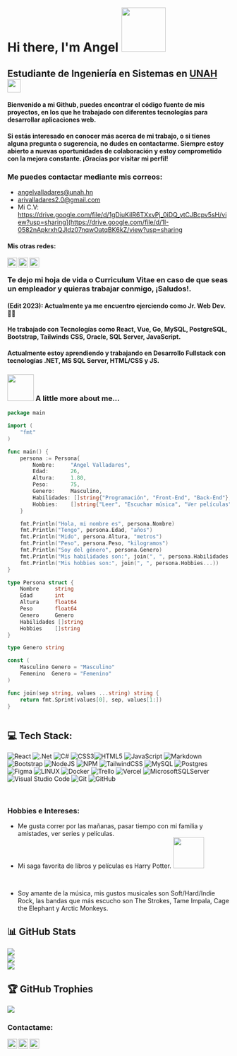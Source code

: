 # Hi there, I'm Angel <img src="https://i.imgur.com/bHA8KE7.gif" width="100">
## Estudiante de Ingeniería en Sistemas en <a href="https://www.unah.edu.hn/">UNAH</a><img src="https://media.giphy.com/media/fYSnHlufseco8Fh93Z/giphy.gif" width="30">
#### Bienvenido a mi Github, puedes encontrar el código fuente de mis proyectos, en los que he trabajado con diferentes tecnologías para desarrollar aplicaciones web.



#### Si estás interesado en conocer más acerca de mi trabajo, o si tienes alguna pregunta o sugerencia, no dudes en contactarme. Siempre estoy abierto a nuevas oportunidades de colaboración y estoy comprometido con la mejora constante. ¡Gracias por visitar mi perfil!
### Me puedes contactar mediante mis correos: 
- angelvalladares@unah.hn
- arivalladares2.0@gmail.com
- Mi C.V: https://drive.google.com/file/d/1gDiuKilR6TXxvPj_0iDQ_ytCJBcpv5sH/view?usp=sharing](https://drive.google.com/file/d/1I-0582nApkrxhQJldz07nqwOatqBK6kZ/view?usp=sharing

#### Mis otras redes:
[<img align="left" alt="angeldev996 | Twitter" width="22px" src="https://cdn.jsdelivr.net/npm/simple-icons@v3/icons/twitter.svg" />][twitter]
[<img align="left" alt="angeldev996 | LinkedIn" width="22px" src="https://cdn.jsdelivr.net/npm/simple-icons@v3/icons/linkedin.svg" />][linkedin]
[<img align="left" alt="angeldev996 | Telegram" width="22px" src="https://cdn.jsdelivr.net/npm/simple-icons@v3/icons/discord.svg" />][discord]
<br/>


### Te dejo mi hoja de vida o Curriculum Vitae en caso de que seas un empleador y quieras trabajar conmigo, ¡Saludos!.
#### (Edit 2023): Actualmente ya me encuentro ejerciendo como Jr. Web Dev. 👨‍💻

#### He trabajado con Tecnologías como React, Vue, Go, MySQL, PostgreSQL, Bootstrap, Tailwinds CSS, Oracle, SQL Server, JavaScript. 
#### Actualmente estoy aprendiendo y trabajando en Desarrollo Fullstack con tecnologías .NET, MS SQL Server, HTML/CSS y JS.



### <img src="https://media.tenor.com/TCMWkxIkF9IAAAAi/dancing-gopher.gif" width="60"> A little more about me...  

```go
package main

import (
	"fmt"
)

func main() {
	persona := Persona{
		Nombre:     "Angel Valladares",
		Edad:       26,
		Altura:     1.80,
		Peso:       75,
		Genero:     Masculino,
		Habilidades: []string{"Programación", "Front-End", "Back-End"},
		Hobbies:    []string{"Leer", "Escuchar música", "Ver películas"},
	}

	fmt.Println("Hola, mi nombre es", persona.Nombre)
	fmt.Println("Tengo", persona.Edad, "años")
	fmt.Println("Mido", persona.Altura, "metros")
	fmt.Println("Peso", persona.Peso, "kilogramos")
	fmt.Println("Soy del género", persona.Genero)
	fmt.Println("Mis habilidades son:", join(", ", persona.Habilidades...))
	fmt.Println("Mis hobbies son:", join(", ", persona.Hobbies...))
}

type Persona struct {
	Nombre     string
	Edad       int
	Altura     float64
	Peso       float64
	Genero     Genero
	Habilidades []string
	Hobbies    []string
}

type Genero string

const (
	Masculino Genero = "Masculino"
	Femenino  Genero = "Femenino"
)

func join(sep string, values ...string) string {
	return fmt.Sprint(values[0], sep, values[1:])
}
                    


```


## 💻 Tech Stack:
 ![React](https://img.shields.io/badge/react-%2320232a.svg?style=for-the-badge&logo=react&logoColor=%2361DAFB)
![.Net](https://img.shields.io/badge/.NET-5C2D91?style=for-the-badge&logo=.net&logoColor=white)
![C#](https://img.shields.io/badge/c%23-%23239120.svg?style=for-the-badge&logo=c-sharp&logoColor=white) ![CSS3](https://img.shields.io/badge/css3-%231572B6.svg?style=for-the-badge&logo=css3&logoColor=white)![HTML5](https://img.shields.io/badge/html5-%23E34F26.svg?style=for-the-badge&logo=html5&logoColor=white)  ![JavaScript](https://img.shields.io/badge/javascript-%23323330.svg?style=for-the-badge&logo=javascript&logoColor=%23F7DF1E)  ![Markdown](https://img.shields.io/badge/markdown-%23000000.svg?style=for-the-badge&logo=markdown&logoColor=white)  ![Bootstrap](https://img.shields.io/badge/bootstrap-%23563D7C.svg?style=for-the-badge&logo=bootstrap&logoColor=white) ![NodeJS](https://img.shields.io/badge/node.js-6DA55F?style=for-the-badge&logo=node.js&logoColor=white) ![NPM](https://img.shields.io/badge/NPM-%23000000.svg?style=for-the-badge&logo=npm&logoColor=white)  ![TailwindCSS](https://img.shields.io/badge/tailwindcss-%2338B2AC.svg?style=for-the-badge&logo=tailwind-css&logoColor=white)  ![MySQL](https://img.shields.io/badge/mysql-%2300f.svg?style=for-the-badge&logo=mysql&logoColor=white) ![Postgres](https://img.shields.io/badge/postgres-%23316192.svg?style=for-the-badge&logo=postgresql&logoColor=white) 	![Figma](https://img.shields.io/badge/figma-%23F24E1E.svg?style=for-the-badge&logo=figma&logoColor=white)  ![LINUX](https://img.shields.io/badge/Linux-FCC624?style=for-the-badge&logo=linux&logoColor=black) ![Docker](https://img.shields.io/badge/docker-%230db7ed.svg?style=for-the-badge&logo=docker&logoColor=white)  ![Trello](https://img.shields.io/badge/Trello-%23026AA7.svg?style=for-the-badge&logo=Trello&logoColor=white) ![Vercel](https://img.shields.io/badge/vercel-%23000000.svg?style=for-the-badge&logo=vercel&logoColor=white) ![MicrosoftSQLServer](https://img.shields.io/badge/Microsoft%20SQL%20Server-CC2927?style=for-the-badge&logo=microsoft%20sql%20server&logoColor=white)
![Visual Studio Code](https://img.shields.io/badge/Visual%20Studio%20Code-0078d7.svg?style=for-the-badge&logo=visual-studio-code&logoColor=white)
![Git](https://img.shields.io/badge/git-%23F05033.svg?style=for-the-badge&logo=git&logoColor=white)
![GitHub](https://img.shields.io/badge/github-%23121011.svg?style=for-the-badge&logo=github&logoColor=white)

<br />

### Hobbies e Intereses:


- Me gusta correr por las mañanas, pasar tiempo con mi familia y amistades, ver series y películas.
- Mi saga favorita de libros y películas es Harry Potter. <img src="https://cdn.dribbble.com/users/2851002/screenshots/6870633/harry_potter.gif" width="70">

<br/>

- Soy amante de la música, mis gustos musicales son Soft/Hard/Indie Rock, las bandas que más escucho son The Strokes, Tame Impala, Cage the Elephant y Arctic Monkeys.

## 📊 GitHub Stats
![](https://github-readme-stats.vercel.app/api?username=angeldev96&theme=omni&hide_border=true&include_all_commits=true&count_private=false)<br/>
![](https://github-readme-streak-stats.herokuapp.com/?user=angeldev96&theme=omni&hide_border=true)<br/>
![](https://github-readme-stats.vercel.app/api/top-langs/?username=angeldev96&theme=omni&hide_border=true&include_all_commits=true&count_private=false&layout=compact)

## 🏆 GitHub Trophies
![](https://github-profile-trophy.vercel.app/?username=angeldev96&theme=darkhub&no-frame=true&no-bg=true&margin-w=4)



### Contactame:

[<img align="left" alt="angeldev996 | Twitter" width="22px" src="https://cdn.jsdelivr.net/npm/simple-icons@v3/icons/twitter.svg" />][twitter]
[<img align="left" alt="angeldev996 | LinkedIn" width="22px" src="https://cdn.jsdelivr.net/npm/simple-icons@v3/icons/linkedin.svg" />][linkedin]
[<img align="left" alt="angeldev996 | Telegram" width="22px" src="https://cdn.jsdelivr.net/npm/simple-icons@v3/icons/discord.svg" />][discord]


<br/>


[twitter]: https://twitter.com/angeldev96
[instagram]: https://www.instagram.com/angel.va96/?hl=es-la
[linkedin]: https://www.linkedin.com/in/angel-valladares-422490159/
[discord]: https://discord.com/users/622490569704472598






